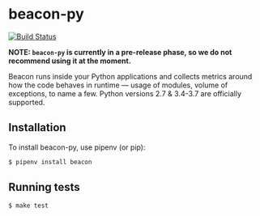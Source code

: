 # beacon-py

[![Build Status](https://travis-ci.org/deepsourcelabs/beacon-py.svg?branch=master)](https://travis-ci.org/deepsourcelabs/beacon-py)

**NOTE: `beacon-py` is currently in a pre-release phase, so we do not recommend using it at the moment.**

Beacon runs inside your Python applications and collects metrics around how the code behaves in runtime &mdash; usage of modules, volume of exceptions, to name a few. Python versions 2.7 & 3.4-3.7 are officially supported.

## Installation

To install beacon-py, use pipenv (or pip):

```bash
$ pipenv install beacon
```

## Running tests

```bash
$ make test
```
